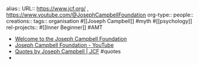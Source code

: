 alias::
URL:: https://www.jcf.org/ , https://www.youtube.com/@JosephCampbellFoundation
org-type::
people::
creations:: 
tags:: organisation #[[Joseph Campbell]] #myth #[[psychology]]  
rel-projects:: #[[Inner Beginner]] #AMT  



- [Welcome to the Joseph Campbell Foundation](https://www.jcf.org/)
- [Joseph Campbell Foundation - YouTube](https://www.youtube.com/@JosephCampbellFoundation)
- [Quotes by Joseph Campbell | JCF](https://www.jcf.org/learn/quotes) #quotes
-